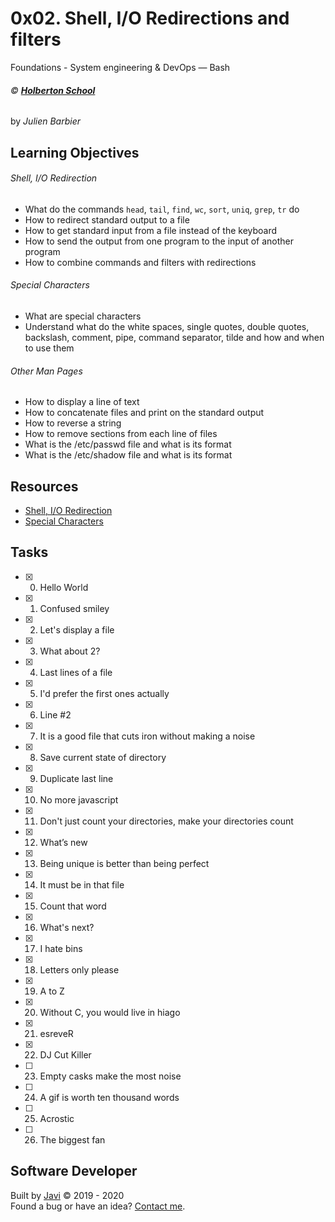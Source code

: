 # 0x02. Shell, I/O Redirections and filters
Foundations - System engineering & DevOps ― Bash

###### :copyright: **[Holberton School](https://www.holbertonschool.com/)**
by _Julien Barbier_

## Learning Objectives
###### Shell, I/O Redirection
* What do the commands ```head```, ```tail```, ```find```, ```wc```, ```sort```, ```uniq```, ```grep```, ```tr``` do
* How to redirect standard output to a file
* How to get standard input from a file instead of the keyboard
* How to send the output from one program to the input of another program
* How to combine commands and filters with redirections
###### Special Characters
* What are special characters
* Understand what do the white spaces, single quotes, double quotes, backslash, comment, pipe, command separator, tilde and how and when to use them
###### Other Man Pages
* How to display a line of text
* How to concatenate files and print on the standard output
* How to reverse a string
* How to remove sections from each line of files
* What is the /etc/passwd file and what is its format
* What is the /etc/shadow file and what is its format

## Resources
* [Shell, I/O Redirection](http://linuxcommand.org/lc3_lts0070.php)
* [Special Characters](http://mywiki.wooledge.org/BashGuide/SpecialCharacters)

## Tasks
* [x] 0. Hello World
* [x] 1. Confused smiley
* [x] 2. Let's display a file
* [x] 3. What about 2?
* [x] 4. Last lines of a file
* [x] 5. I'd prefer the first ones actually
* [x] 6. Line #2
* [x] 7. It is a good file that cuts iron without making a noise
* [x] 8. Save current state of directory
* [x] 9. Duplicate last line
* [x] 10. No more javascript
* [x] 11. Don't just count your directories, make your directories count
* [x] 12. What’s new
* [x] 13. Being unique is better than being perfect
* [x] 14. It must be in that file
* [x] 15. Count that word
* [x] 16. What's next?
* [x] 17. I hate bins
* [x] 18. Letters only please
* [x] 19. A to Z
* [x] 20. Without C, you would live in hiago
* [x] 21. esreveR
* [x] 22. DJ Cut Killer
* [ ] 23. Empty casks make the most noise
* [ ] 24. A gif is worth ten thousand words
* [ ] 25. Acrostic
* [ ] 26. The biggest fan

## Software Developer
Built by [Javi](https://github.com/javi0b01) :copyright: 2019 - 2020  
Found a bug or have an idea? [Contact me](https://www.linkedin.com/in/javi0b01/).
